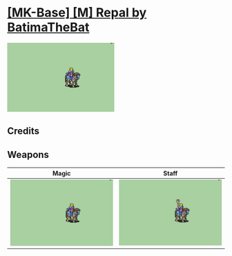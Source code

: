 # [\[MK-Base\] \[M\] Repal by BatimaTheBat](./)
 

<img src="./6.%20Magic/Magic_000.png" alt="[MK-Base] [M] Repal by BatimaTheBat standing" />

## Credits



## Weapons
 

|Magic |Staff |
|  :---: | :---: |
| <img alt="Magic animation" src="./6.%20Magic/Magic.gif" /> | <img alt="Staff animation" src="./7.%20Staff/Staff.gif" /> |
